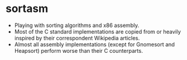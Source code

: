 # sortasm

* Playing with sorting algorithms and x86 assembly.
* Most of the C standard implementations are copied from or heavily inspired by their correspondent Wikipedia articles.
* Almost all assembly implementations (except for Gnomesort and Heapsort) perform worse than their C counterparts.


